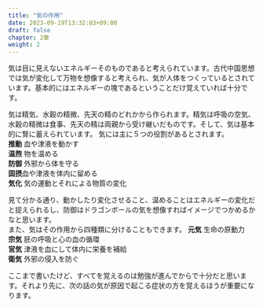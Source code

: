 ```yaml
---
title: "気の作用"
date: 2023-09-19T13:32:03+09:00
draft: false
chapter: 2章
weight: 2
---
```


気は目に見えないエネルギーそのものであると考えられています。古代中国思想では気が変化して万物を想像すると考えられ、気が人体をつくっているとされています。基本的にはエネルギーの塊であるということだけ覚えていれば十分です。

気は精気、水穀の精微、先天の精のどれかから作られます。精気は呼吸の空気、水穀の精微は食事、先天の精は両親から受け継いだものです。そして、気は基本的に腎に蓄えられています。
気には主に５つの役割があるとされます。  
**推動** 血や津液を動かす  
**温煦** 物を温める  
**防御** 外邪から体を守る  
**固摂**血や津液を体内に留める  
**気化** 気の運動とそれによる物質の変化  

見て分かる通り、動かしたり変化させること、温めることはエネルギーの変化だと捉えられるし、防御はドラゴンボールの気を想像すればイメージでつかめるかなと思います。  
また、気はその作用から四種類に分けることもできます。
**元気** 生命の原動力  
**宗気** 胚の呼吸と心の血の循環  
**営気** 津液を血にして体内に栄養を補給  
**衛気** 外邪の侵入を防ぐ  

ここまで書いたけど、すべてを覚えるのは勉強が進んでからで十分だと思います。それより先に、次の話の気が原因で起こる症状の方を覚えるほうが重要になります。
